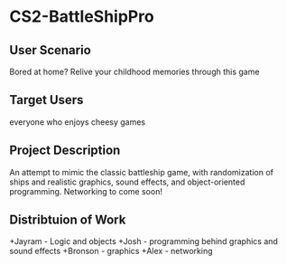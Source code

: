 # CS2-BattleShipPro

## User Scenario
Bored at home? Relive your childhood memories through this game

## Target Users
everyone who enjoys cheesy games

## Project Description
An attempt to mimic the classic battleship game, with randomization of ships and realistic graphics, sound effects, and object-oriented programming. Networking to come soon!

## Distribtuion of Work
+Jayram - Logic and objects 
+Josh - programming behind graphics and sound effects 
+Bronson - graphics 
+Alex - networking 





